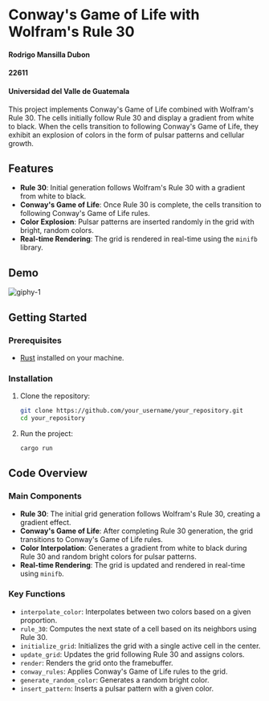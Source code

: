 # Conway's Game of Life with Wolfram's Rule 30
#### Rodrigo Mansilla Dubon
#### 22611
#### Universidad del Valle de Guatemala

This project implements Conway's Game of Life combined with Wolfram's Rule 30. The cells initially follow Rule 30 and display a gradient from white to black. When the cells transition to following Conway's Game of Life, they exhibit an explosion of colors in the form of pulsar patterns and cellular growth.

## Features

- **Rule 30**: Initial generation follows Wolfram's Rule 30 with a gradient from white to black.
- **Conway's Game of Life**: Once Rule 30 is complete, the cells transition to following Conway's Game of Life rules.
- **Color Explosion**: Pulsar patterns are inserted randomly in the grid with bright, random colors.
- **Real-time Rendering**: The grid is rendered in real-time using the `minifb` library.

## Demo
![giphy-_1_](https://github.com/user-attachments/assets/5969b9af-f0b8-4ec3-b85a-2c2e4e39162b)



## Getting Started

### Prerequisites

- [Rust](https://www.rust-lang.org/) installed on your machine.

### Installation

1. Clone the repository:
    ```sh
    git clone https://github.com/your_username/your_repository.git
    cd your_repository
    ```

2. Run the project:
    ```sh
    cargo run
    ```

## Code Overview

### Main Components

- **Rule 30**: The initial grid generation follows Wolfram's Rule 30, creating a gradient effect.
- **Conway's Game of Life**: After completing Rule 30 generation, the grid transitions to Conway's Game of Life rules.
- **Color Interpolation**: Generates a gradient from white to black during Rule 30 and random bright colors for pulsar patterns.
- **Real-time Rendering**: The grid is updated and rendered in real-time using `minifb`.

### Key Functions

- `interpolate_color`: Interpolates between two colors based on a given proportion.
- `rule_30`: Computes the next state of a cell based on its neighbors using Rule 30.
- `initialize_grid`: Initializes the grid with a single active cell in the center.
- `update_grid`: Updates the grid following Rule 30 and assigns colors.
- `render`: Renders the grid onto the framebuffer.
- `conway_rules`: Applies Conway's Game of Life rules to the grid.
- `generate_random_color`: Generates a random bright color.
- `insert_pattern`: Inserts a pulsar pattern with a given color.


